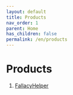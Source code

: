 ```yaml
---
layout: default
title: Products
nav_order: 1
parent: Home
has_children: false
permalink: /en/products
---
```


# Products

1. [FallacyHelper](/en/fallacyhelper)